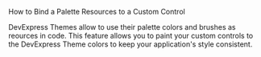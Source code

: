 How to Bind a Palette Resources to a Custom Control

DevExpress Themes allow to use their palette colors and brushes as reources in code. This feature allows you to paint your custom controls to the DevExpress Theme colors to keep your application's style consistent.